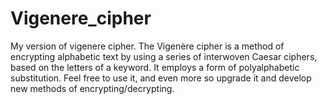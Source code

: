 # Vigenere_cipher
My version of vigenere cipher.
The Vigenère cipher is a method of encrypting alphabetic text by using a series of interwoven Caesar ciphers, based on the letters of a keyword. It employs a form of polyalphabetic substitution.
Feel free to use it, and even more so upgrade it and develop new methods of encrypting/decrypting.
